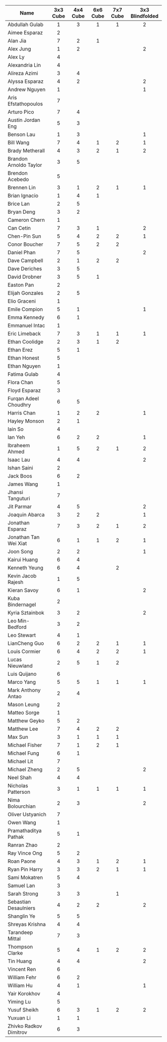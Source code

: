 Name | 3x3 Cube | 4x4 Cube | 6x6 Cube | 7x7 Cube | 3x3 Blindfolded |
 --- | :---: | :---: | :---: | :---: | :---: |
Abdullah Gulab | 1 | 3 | 1 | 1 | 2 |
Aimee Esparaz | 2 |  |  |  |  |
Alan Jia | 7 | 2 | 1 |  |  |
Alex Jung | 1 | 2 |  |  | 2 |
Alex Ly | 4 |  |  |  |  |
Alexandria Lin | 4 |  |  |  |  |
Alireza Azimi | 3 | 4 |  |  |  |
Alyssa Esparaz | 4 | 2 |  |  | 2 |
Andrew Nguyen | 1 |  |  |  | 1 |
Aris Efstathopoulos | 7 |  |  |  |  |
Arturo Pico | 7 | 4 |  |  |  |
Austin Jordan Eng | 5 | 3 |  |  |  |
Benson Lau | 1 | 3 |  |  | 1 |
Bill Wang | 7 | 4 | 1 | 2 | 1 |
Brady Metherall | 4 | 3 | 2 | 1 | 2 |
Brandon Arnoldo Taylor | 3 | 5 |  |  |  |
Brendon Acebedo | 5 |  |  |  |  |
Brennen Lin | 3 | 1 | 2 | 1 | 1 |
Brian Ignacio | 1 | 4 | 1 |  |  |
Brice Lan | 2 | 5 |  |  |  |
Bryan Deng | 3 | 2 |  |  |  |
Cameron Chern | 1 |  |  |  |  |
Can Cetin | 7 | 3 | 1 |  | 2 |
Chen-Pin Sun | 5 | 4 | 2 | 2 | 1 |
Conor Boucher | 7 | 5 | 2 | 2 |  |
Daniel Phan | 7 | 5 |  |  | 2 |
Dave Campbell | 2 | 1 | 2 | 2 |  |
Dave Deriches | 3 | 5 |  |  |  |
David Drobner | 3 | 5 | 1 |  |  |
Easton Pan | 2 |  |  |  |  |
Elijah Gonzales | 2 | 5 |  |  |  |
Elio Graceni | 1 |  |  |  |  |
Emile Compion | 5 | 1 |  |  | 1 |
Emma Kennedy | 6 | 1 |  |  |  |
Emmanuel Intac | 1 |  |  |  |  |
Eric Limeback | 7 | 3 | 1 | 1 | 1 |
Ethan Coolidge | 2 | 3 | 1 | 2 |  |
Ethan Erez | 5 | 1 |  |  |  |
Ethan Honest | 5 |  |  |  |  |
Ethan Nguyen | 1 |  |  |  |  |
Fatima Gulab | 4 |  |  |  |  |
Flora Chan | 5 |  |  |  |  |
Floyd Esparaz | 3 |  |  |  |  |
Furqan Adeel Choudhry | 6 | 5 |  |  |  |
Harris Chan | 1 | 2 | 2 |  | 1 |
Hayley Monson | 2 | 1 |  |  |  |
Iain So | 4 |  |  |  |  |
Ian Yeh | 6 | 2 | 2 |  | 1 |
Ibraheem Ahmed | 1 | 5 | 2 | 1 | 2 |
Isaac Lau | 4 | 4 |  |  | 2 |
Ishan Saini | 2 |  |  |  |  |
Jack Boos | 6 | 2 |  |  |  |
James Wang | 1 |  |  |  |  |
Jhansi Tanguturi | 7 |  |  |  |  |
Jit Parmar | 4 | 5 |  |  | 2 |
Joaquin Abarca | 3 | 2 | 2 |  | 1 |
Jonathan Esparaz | 7 | 3 | 2 | 1 | 2 |
Jonathan Tan Wei Xiat | 6 | 1 | 1 | 2 | 1 |
Joon Song | 2 | 2 |  |  | 1 |
Kairui Huang | 6 | 4 |  |  |  |
Kenneth Yeung | 6 | 4 |  | 2 |  |
Kevin Jacob Rajesh | 1 | 5 |  |  |  |
Kieran Savoy | 6 | 1 |  |  | 2 |
Kuba Bindernagel | 2 |  |  |  |  |
Kyria Sztainbok | 3 | 2 |  |  | 2 |
Leo Min-Bedford | 3 | 2 |  |  |  |
Leo Stewart | 4 | 1 |  |  |  |
LianCheng Guo | 6 | 2 | 2 | 1 | 1 |
Louis Cormier | 6 | 4 | 2 | 2 | 1 |
Lucas Nieuwland | 2 | 5 | 1 | 2 |  |
Luis Quijano | 6 |  |  |  |  |
Marco Yang | 5 | 5 | 1 | 1 | 1 |
Mark Anthony Antao | 2 | 4 |  |  |  |
Mason Leung | 2 |  |  |  |  |
Matteo Sorge | 1 |  |  |  |  |
Matthew Geyko | 5 | 2 |  |  |  |
Matthew Lee | 7 | 4 | 2 | 2 |  |
Max Sun | 3 | 1 | 1 | 1 |  |
Michael Fisher | 7 | 1 | 2 | 1 |  |
Michael Fung | 6 | 1 |  |  |  |
Michael Lit | 7 |  |  |  |  |
Michael Zheng | 2 | 5 |  |  | 2 |
Neel Shah | 4 | 4 |  |  |  |
Nicholas Patterson | 3 | 1 | 1 | 1 | 1 |
Nima Bolourchian | 2 | 3 |  |  | 2 |
Oliver Ustyanich | 7 |  |  |  |  |
Owen Wang | 1 |  |  |  |  |
Pramathaditya Pathak | 5 | 1 |  |  |  |
Ranran Zhao | 2 |  |  |  |  |
Ray Vince Ong | 5 | 2 |  |  |  |
Roan Paone | 4 | 3 | 1 | 2 | 1 |
Ryan Pin Harry | 3 | 3 | 2 | 1 | 1 |
Sami Mokatren | 5 | 4 |  |  |  |
Samuel Lan | 3 |  |  |  |  |
Sarah Strong | 3 | 3 |  | 1 |  |
Sebastian Desaulniers | 4 | 2 | 2 |  | 2 |
Shanglin Ye | 5 | 5 |  |  |  |
Shreyas Krishna | 4 | 4 |  |  |  |
Tarandeep Mittal | 7 | 3 |  |  |  |
Thompson Clarke | 5 | 4 | 1 | 2 | 2 |
Tin Huang | 4 | 4 |  |  | 2 |
Vincent Ren | 6 |  |  |  |  |
William Fehr | 6 | 2 |  |  |  |
William Hu | 4 | 1 |  |  | 1 |
Yair Korokhov | 4 |  |  |  |  |
Yiming Lu | 5 |  |  |  |  |
Yusuf Sheikh | 6 | 3 | 1 | 2 | 2 |
Yuxuan Li | 1 | 1 |  |  |  |
Zhivko Radkov Dimitrov | 6 | 3 |  |  |  |
